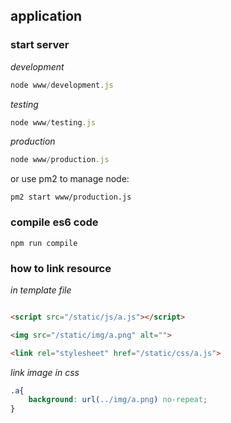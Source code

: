 ## application

### start server

*development*

```js
node www/development.js
```

*testing*

```js
node www/testing.js
```

*production*

```js
node www/production.js
```

or use pm2 to manage node:

```
pm2 start www/production.js
```

### compile es6 code

```
npm run compile
```

### how to link resource

*in template file*

```html

<script src="/static/js/a.js"></script>

<img src="/static/img/a.png" alt="">

<link rel="stylesheet" href="/static/css/a.js">

```

*link image in css*

```css
.a{
    background: url(../img/a.png) no-repeat;
}
```
